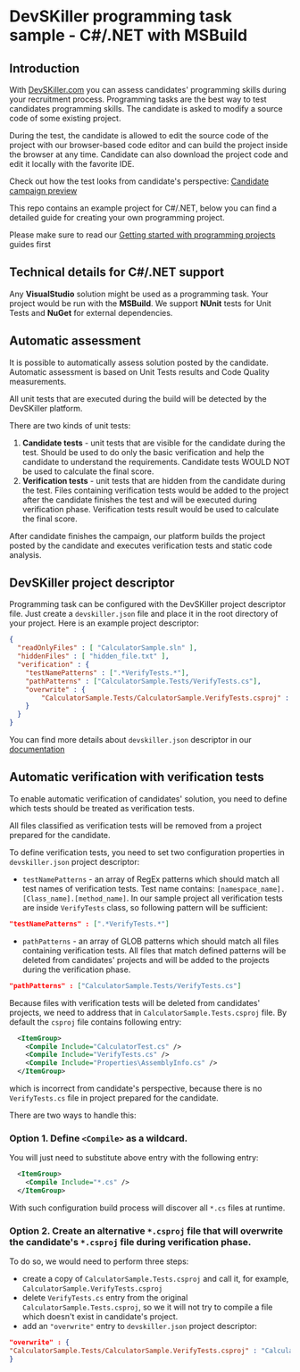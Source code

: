 # DevSKiller programming task sample - C#/.NET with MSBuild

## Introduction

With [DevSKiller.com](https://devskiller.com) you can assess candidates' programming skills during your recruitment process. Programming tasks are the best way to test candidates programming skills. The candidate is asked to modify a source code of some existing project.

During the test, the candidate is allowed to edit the source code of the project with our browser-based code editor and can build the project inside the browser at any time. Candidate can also download the project code and edit it locally with the favorite IDE.

Check out how the test looks from candidate's perspective: [Candidate campaign preview](https://www.youtube.com/watch?v=rB4fViXPh5E)


This repo contains an example project for C#/.NET, below you can find a detailed guide for creating your own programming project. 

Please make sure to read our [Getting started with programming projects](https://docs.devskiller.com/programming_task/index.html) guides first 

## Technical details for C#/.NET support

Any **VisualStudio** solution might be used as a programming task. Your project would be run with the **MSBuild**. We support **NUnit** tests for Unit Tests and **NuGet** for external dependencies.

## Automatic assessment

It is possible to automatically assess solution posted by the candidate. Automatic assessment is based on Unit Tests results and Code Quality measurements. 

All unit tests that are executed during the build will be detected by the DevSKiller platform. 

There are two kinds of unit tests:

1. **Candidate tests** - unit tests that are visible for the candidate during the test. Should be used to do only the basic verification and help the candidate to understand the requirements. Candidate tests WOULD NOT be used to calculate the final score.
2. **Verification tests** - unit tests that are hidden from the candidate during the test. Files containing verification tests would be added to the project after the candidate finishes the test and will be executed during verification phase. Verification tests result would be used to calculate the final score.

After candidate finishes the campaign, our platform builds the project posted by the candidate and executes verification tests and static code analysis.

## DevSKiller project descriptor

Programming task can be configured with the DevSKiller project descriptor file. Just create a `devskiller.json` file and place it in the root directory of your project. Here is an example project descriptor:

```json
{
  "readOnlyFiles" : [ "CalculatorSample.sln" ],
  "hiddenFiles" : [ "hidden_file.txt" ],
  "verification" : {
    "testNamePatterns" : [".*VerifyTests.*"],
    "pathPatterns" : ["CalculatorSample.Tests/VerifyTests.cs"],
    "overwrite" : {
        "CalculatorSample.Tests/CalculatorSample.VerifyTests.csproj" : "CalculatorSample.Tests/CalculatorSample.Tests.csproj"
    }
  }
}
```

You can find more details about `devskiller.json` descriptor in our [documentation](https://docs.devskiller.com/)

## Automatic verification with verification tests

To enable automatic verification of candidates' solution, you need to define which tests should be treated as verification tests.

All files classified as verification tests will be removed from a project prepared for the candidate.

To define verification tests, you need to set two configuration properties in `devskiller.json` project descriptor:

- `testNamePatterns` - an array of RegEx patterns which should match all test names of verification tests. 
Test name contains: `[namespace_name].[Class_name].[method_name]`. In our sample project all verification tests are inside `VerifyTests` class, so following pattern will be sufficient:

```json
"testNamePatterns" : [".*VerifyTests.*"]
```

- `pathPatterns` - an array of GLOB patterns which should match all files containing verification tests. All files that match defined patterns will be deleted from candidates' projects and will be added to the projects during the verification phase. 

```json
"pathPatterns" : ["CalculatorSample.Tests/VerifyTests.cs"]
```

Because files with verification tests will be deleted from candidates' projects, we need to address that in `CalculatorSample.Tests.csproj` file. 
By default the `csproj` file contains following entry:

```xml
  <ItemGroup>
    <Compile Include="CalculatorTest.cs" />
    <Compile Include="VerifyTests.cs" />
    <Compile Include="Properties\AssemblyInfo.cs" />
  </ItemGroup>
```

which is incorrect from candidate's perspective, because there is no `VerifyTests.cs` file in project prepared for the candidate.


There are two ways to handle this:

### Option 1. Define `<Compile>` as a wildcard. 

You will just need to substitute above entry with the following entry:

```xml
  <ItemGroup>
    <Compile Include="*.cs" />
  </ItemGroup>
```

With such configuration build process will discover all `*.cs` files at runtime.

### Option 2. Create an alternative `*.csproj` file that will overwrite the candidate's `*.csproj` file during verification phase. 

To do so, we would need to perform three steps:
 
 - create a copy of `CalculatorSample.Tests.csproj` and call it, for example, `CalculatorSample.VerifyTests.csproj` 
 - delete `VerifyTests.cs` entry from the original `CalculatorSample.Tests.csproj`, so we it will not try to compile a file which doesn't exist in candidate's project.
 - add an `"overwrite"` entry to `devskiller.json` project descriptor:
 
```json
"overwrite" : {
"CalculatorSample.Tests/CalculatorSample.VerifyTests.csproj" : "CalculatorSample.Tests/CalculatorSample.Tests.csproj"
}
```